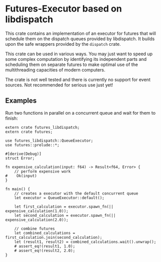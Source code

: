 Futures-Executor based on libdispatch
=====================================

This crate contains an implementation of an executor for futures that will schedule them on
the dispatch queues provided by libdispatch. It builds upon the safe wrappers provided by the
`dispatch` crate.

This crate can be used in various ways. You may just want to speed up some complex computation
by identifying its independent parts and scheduling them on separate futures to make optimal use
of the multithreading capacities of modern computers.

The crate is not well tested and there is currently no support for event sources. Not
recommended for serious use just yet!

Examples
--------

Run two functions in parallel on a concurrent queue and wait for them to finish:

```
extern crate futures_libdispatch;
extern crate futures;

use futures_libdispatch::QueueExecutor;
use futures::prelude::*;

#[derive(Debug)]
struct Error;

fn expensive_calculation(input: f64) -> Result<f64, Error> {
    // perform expensive work
#    Ok(input)
}

fn main() {
    // creates a executor with the default concurrent queue
    let executor = QueueExecutor::default();

    let first_calculation = executor.spawn_fn(|| expensive_calculation(1.0));
    let second_calculation = executor.spawn_fn(|| expensive_calculation(2.0));

    // combine futures
    let combined_calculations = first_calculation.join(second_calculation);
    let (result1, result2) = combined_calculations.wait().unwrap();
    # assert_eq!(result1, 1.0);
    # assert_eq!(result2, 2.0);
}
```
